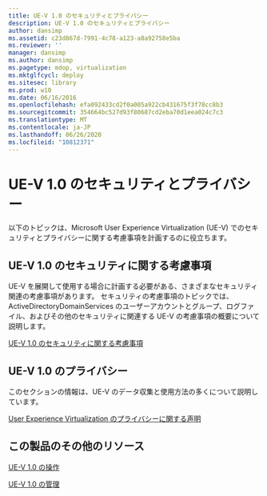 ```yaml
---
title: UE-V 1.0 のセキュリティとプライバシー
description: UE-V 1.0 のセキュリティとプライバシー
author: dansimp
ms.assetid: c23d867d-7991-4c78-a123-a8a92758e5ba
ms.reviewer: ''
manager: dansimp
ms.author: dansimp
ms.pagetype: mdop, virtualization
ms.mktglfcycl: deploy
ms.sitesec: library
ms.prod: w10
ms.date: 06/16/2016
ms.openlocfilehash: efa092433cd2f0a005a922cb431675f3f78cc8b3
ms.sourcegitcommit: 354664bc527d93f80687cd2eba70d1eea024c7c3
ms.translationtype: MT
ms.contentlocale: ja-JP
ms.lasthandoff: 06/26/2020
ms.locfileid: "10812371"
---
```

# UE-V 1.0 のセキュリティとプライバシー


以下のトピックは、Microsoft User Experience Virtualization (UE-V) でのセキュリティとプライバシーに関する考慮事項を計画するのに役立ちます。

## UE-V 1.0 のセキュリティに関する考慮事項


UE-V を展開して使用する場合に計画する必要がある、さまざまなセキュリティ関連の考慮事項があります。 セキュリティの考慮事項のトピックでは、ActiveDirectoryDomainServices のユーザーアカウントとグループ、ログファイル、およびその他のセキュリティに関連する UE-V の考慮事項の概要について説明します。

[UE-V 1.0 のセキュリティに関する考慮事項](ue-v-10-security-considerations.md)

## UE-V 1.0 のプライバシー


このセクションの情報は、UE-V のデータ収集と使用方法の多くについて説明しています。

[User Experience Virtualization のプライバシーに関する声明](user-experience-virtualization-privacy-statement.md)

## この製品のその他のリソース


[UE-V 1.0 の操作](operations-for-ue-v-10.md)

[UE-V 1.0 の管理](administering-ue-v-10.md)

 

 






